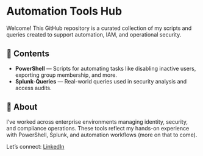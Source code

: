 # Automation Tools Hub

Welcome! This GitHub repository is a curated collection of my scripts and queries created to support automation, IAM, and operational security.

## 📂 Contents

- **PowerShell** — Scripts for automating tasks like disabling inactive users, exporting group membership, and more.
- **Splunk-Queries** — Real-world queries used in security analysis and access audits.

## 🌟 About

I’ve worked across enterprise environments managing identity, security, and compliance operations. These tools reflect my hands-on experience with PowerShell, Splunk, and automation workflows (more on that to come).

Let’s connect: [LinkedIn]([https://www.linkedin.com/in/j-elliott1/](https://www.linkedin.com/in/jelliott-softwareassetmanagement-identityaccessmanagement-itprojectmanagement-aiandemergingtech/))
